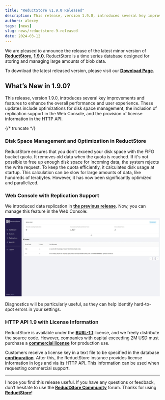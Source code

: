 ```yaml
---
title: "ReductStore v1.9.0 Released"
description: This release, version 1.9.0, introduces several key improvements and features to enhance the overall performance and user experience. These updates include optimizations for disk space management, the inclusion of replication support in the Web Console, and the provision of license information in the HTTP API.
authors: alexey
tags: [news]
slug: news/reductstore-9-released
date: 2024-03-12
---
```


We are pleased to announce the release of the latest minor version of [**ReductStore**](https://www.reduct.store/), [**1.9.0**](https://github.com/reductstore/reductstore/releases/tag/v1.9.0). ReductStore is a time series database designed for storing and managing large amounts of blob data.

To download the latest released version, please visit our [**Download Page**](https://www.reduct.store/download).

## What’s New in 1.9.0?

This release, version 1.9.0, introduces several key improvements and features to enhance the overall performance and user experience. These updates include optimizations for disk space management, the inclusion of replication support in the Web Console, and the provision of license information in the HTTP API.

<!--more-->
{/* truncate */}

### Disk Space Management and Optimization in ReductStore

ReductStore ensures that you don't exceed your disk space with the FIFO bucket quota. It removes old data when the quota is reached. If it's not possible to free up enough disk space for incoming data, the system rejects the write request. To keep the quota efficiently, it calculates disk usage at startup. This calculation can be slow for large amounts of data, like hundreds of terabytes. However, it has now been significantly optimized and parallelized.

### Web Console with Replication Support

We introduced data replication in **[the previous release](https://www.reduct.store/blog/news/reductstore-8-released)**. Now, you can manage this feature in the Web Console:

![Web Console with Replications](img/web-console.webp)

Diagnostics will be particularly useful, as they can help identify hard-to-spot errors in your settings.

### HTTP API 1.9 with License Information

ReductStore is available under the **[BUSL-1.1](https://github.com/reductstore/reductstore/blob/main/LICENSE)** license, and we freely distribute the source code. However, companies with capital exceeding 2M USD must purchase a **[commercial license](https://www.reduct.store/pricing)** for production use.

Customers receive a license key in a text file to be specified in the database **[configuration](https://www.reduct.store/docs/next/configuration#settings)**. After this, the ReductStore instance provides license information in logs and via its HTTP API. This information can be used when requesting commercial support.

---

I hope you find this release useful. If you have any questions or feedback, don’t hesitate to use the [**ReductStore Community**](https://community.reduct.store) forum.
Thanks for using **[ReductStore](https://www.reduct.store/)**!